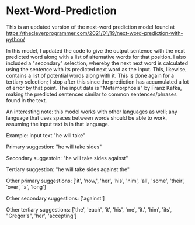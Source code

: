 # Next-Word-Prediction

This is an updated version of the next-word prediction model found at https://thecleverprogrammer.com/2021/01/19/next-word-prediction-with-python/

In this model, I updated the code to give the output sentence with the next predicted word along with a list of alternative words for that position. I also included a "secondary" selection, whereby the next next word is calculated using the sentence with its predicted next word as the input. This, likewise, contains a list of potential words along with it. This is done again for a tertiary selection; I stop after this since the prediction has accumulated a lot of error by that point. The input data is "Metamorphosis" by Franz Kafka, making the predicted sentences similar to common sentences/phrases found in the text.

An interesting note: this model works with other languages as well; any language that uses spaces between words should be able to work, assuming the input text is in that language.

Example: input text "he will take"

Primary suggestion: "he will take sides"

Secondary suggestoin: "he will take sides against"

Tertiary suggestion: "he will take sides against the"

Other primary suggestions:  ['it', 'now,', 'her', 'his', 'him', 'all', 'some', 'their', 'over', 'a', 'long']

Other secondary suggestions:  ['against']

Other tertiary suggestions:  ['the', 'each', 'it', 'his', 'me', 'it.', 'him', 'its', "Gregor's", 'her', 'accepting']
